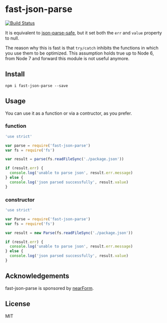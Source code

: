 # fast-json-parse

[![Build Status](https://travis-ci.org/mcollina/fast-json-parse.svg)](https://travis-ci.org/mcollina/fast-json-parse)

It is equivalent to [json-parse-safe](http://npm.im/json-parse-safe),
but it set both the `err` and `value` property to null.

The reason why this is fast is that `try/catch` inhibits the functions
in which you use them to be optimized. This assumption holds true up to
Node 6, from Node 7 and forward this module is not useful anymore.

## Install

```
npm i fast-json-parse --save
```

## Usage

You can use it as a function or via a contructor, as you prefer.

### function

```js
'use strict'

var parse = require('fast-json-parse')
var fs = require('fs')

var result = parse(fs.readFileSync('./package.json'))

if (result.err) {
  console.log('unable to parse json', result.err.message)
} else {
  console.log('json parsed successfully', result.value)
}
```

### constructor

```js
'use strict'

var Parse = require('fast-json-parse')
var fs = require('fs')

var result = new Parse(fs.readFileSync('./package.json'))

if (result.err) {
  console.log('unable to parse json', result.err.message)
} else {
  console.log('json parsed successfully', result.value)
}
```

## Acknowledgements

fast-json-parse is sponsored by [nearForm](http://nearform.com).

## License

MIT
